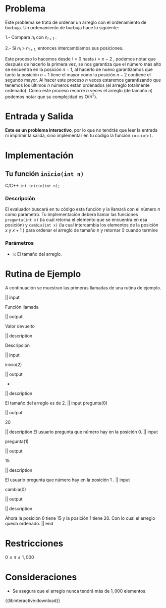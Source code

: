 # Problema

Este problema se trata de ordenar un arreglo con el ordenamiento de burbuja. Un ordenamiento de burbuja hace lo siguiente:

1.- Compara $n_i$ con $n_{i+1}$ .

2.- Si $n_i$ $>$ $n_{i+1}$, entonces intercambiamos sus posiciones.

Este proceso lo hacemos desde $i=0$ hasta $i=n-2$ , podemos notar que después de hacerlo la primera vez, se nos garantiza que el número más alto se encuentra en la posición $n-1$, al hacerlo de nuevo garantizamos que tanto la posición $n-1$ tiene el mayor como la posición $n-2$ contiene el segundo mayor. Al hacer este proceso $n$ veces estaremos garantizando que tenemos los últimos $n$ números están ordenados (el arreglo totalmente ordenado). Como este proceso recorre $n$ veces el arreglo (de tamaño $n$) podemos notar que su complejidad es O($n^2$).         

# Entrada y Salida

**Este es un problema interactivo**, por lo que no tendrás que leer la entrada ni imprimir la salida, sino implementar en tu código la función `inicio(n)`.

# Implementación

## Tu función `inicio(int n)`

C/C++ `int inicio(int n);`

### Descripción

El evaluador buscará en tu código esta función y la llamará con el número $n$ como parámetro. Tu implementación deberá llamar las funciones `pregunta(int x)` (la cual retorna el elemento que se encuentra en esa posición) y `cambia(int x)` (la cual intercambia los elementos de la posición $x$ y $x+1$ ) para ordenar el arreglo de tamaño $n$ y retornar 0 cuando termine  

### Parámetros

* `n`: El tamaño del arreglo.

# Rutina de Ejemplo

A continuación se muestran las primeras llamadas de una rutina de ejemplo.

|| input

Función llamada

|| output

Valor devuelto

|| description

Descripción

|| input

inicio(2)

|| output

-

|| description

El tamaño del arreglo es de 2.
|| input
pregunta(0)

|| output

20

|| description
El usuario pregunta que número hay en la posición 0.
|| input

pregunta(1)

|| output

15

|| description

El usuario pregunta que número hay en la posición 1 .
|| input

cambia(0)

|| output



|| description

Ahora la posición 0 tiene 15 y la posición 1 tiene 20. Con lo cual el arreglo queda ordenado. 
|| end

# Restricciones

$0 \leq n \leq 1,000$

# Consideraciones

* Se asegura que el arreglo nunca tendrá más de $1,000$ elementos.

{{libinteractive:download}}
